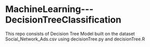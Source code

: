 # MachineLearning---DecisionTreeClassification


This repo consists of Decision Tree Model built on the dataset Social_Network_Ads.csv using decisionTree.py and decisionTree.R
